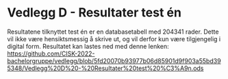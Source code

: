 # Vedlegg D - Resultater test én

Resultatene tilknyttet test én er en databasetabell med 204341 rader. Dette vil ikke være hensiktsmessig å skrive ut, og vil derfor kun være tilgjengelig i digital form. Resultatet kan lastes ned med denne lenken: https://github.com/CISK-2022-bachelorgruppe/vedlegg/blob/5fd20070b93977b06d85901d9f903a55bd395348/Vedlegg%20D%20-%20Resultater%20test%20%C3%A9n.ods